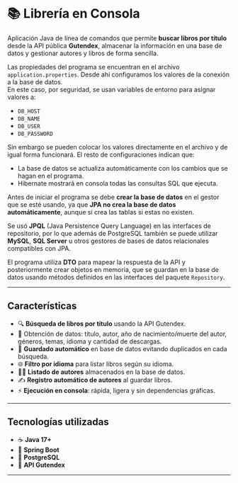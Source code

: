 # 📚 Librería en Consola

Aplicación Java de línea de comandos que permite **buscar libros por título** desde la API pública **Gutendex**, almacenar la información en una base de datos y gestionar autores y libros de forma sencilla.  

Las propiedades del programa se encuentran en el archivo `application.properties`. Desde ahí configuramos los valores de la conexión a la base de datos.  
En este caso, por seguridad, se usan variables de entorno para asignar valores a:  
- `DB_HOST`  
- `DB_NAME`  
- `DB_USER`  
- `DB_PASSWORD`
  
Sin embargo se pueden colocar los valores directamente en el archivo y de igual forma funcionará.
El resto de configuraciones indican que:  
- La base de datos se actualiza automáticamente con los cambios que se hagan en el programa.  
- Hibernate mostrará en consola todas las consultas SQL que ejecuta.  

Antes de iniciar el programa se debe **crear la base de datos** en el gestor que se esté usando, ya que **JPA no crea la base de datos automáticamente**, aunque sí crea las tablas si estas no existen.  

Se usó **JPQL** (Java Persistence Query Language) en las interfaces de repositorio, por lo que además de PostgreSQL también se puede utilizar **MySQL**, **SQL Server** u otros gestores de bases de datos relacionales compatibles con JPA.  

El programa utiliza **DTO** para mapear la respuesta de la API y posteriormente crear objetos en memoria, que se guardan en la base de datos usando métodos definidos en las interfaces del paquete `Repository`.  

---

##  Características

- 🔍 **Búsqueda de libros por título** usando la API Gutendex.  
- 📖 Obtención de datos: título, autor, año de nacimiento/muerte del autor, géneros, temas, idioma y cantidad de descargas.  
- 💾 **Guardado automático** en base de datos evitando duplicados en cada búsqueda.  
- 🌐 **Filtro por idioma** para listar libros según su idioma.  
- 👨‍💻 **Listado de autores** almacenados en la base de datos.  
- ✍ **Registro automático de autores** al guardar libros.  
- ⚡ **Ejecución en consola**: rápida, ligera y sin dependencias gráficas.  

---

##  Tecnologías utilizadas

- ☕ **Java 17+**  
- 🌱 **Spring Boot**  
- 🐘 **PostgreSQL**  
- 📡 **API Gutendex**  

---
